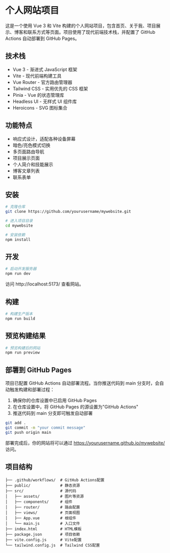 # 个人网站项目

这是一个使用 Vue 3 和 Vite 构建的个人网站项目，包含首页、关于我、项目展示、博客和联系方式等页面。项目使用了现代前端技术栈，并配置了 GitHub Actions 自动部署到 GitHub Pages。

## 技术栈

- Vue 3 - 渐进式 JavaScript 框架
- Vite - 现代前端构建工具
- Vue Router - 官方路由管理器
- Tailwind CSS - 实用优先的 CSS 框架
- Pinia - Vue 的状态管理库
- Headless UI - 无样式 UI 组件库
- Heroicons - SVG 图标集合

## 功能特点

- 响应式设计，适配各种设备屏幕
- 暗色/亮色模式切换
- 多页面路由导航
- 项目展示页面
- 个人简介和技能展示
- 博客文章列表
- 联系表单

## 安装

```bash
# 克隆仓库
git clone https://github.com/yourusername/mywebsite.git

# 进入项目目录
cd mywebsite

# 安装依赖
npm install
```

## 开发

```bash
# 启动开发服务器
npm run dev
```

访问 http://localhost:5173/ 查看网站。

## 构建

```bash
# 构建生产版本
npm run build
```

## 预览构建结果

```bash
# 预览构建后的网站
npm run preview
```

## 部署到 GitHub Pages

项目已配置 GitHub Actions 自动部署流程。当你推送代码到 main 分支时，会自动触发构建和部署过程：

1. 确保你的仓库设置中已启用 GitHub Pages
2. 在仓库设置中，将 GitHub Pages 的源设置为"GitHub Actions"
3. 推送代码到 main 分支即可触发自动部署

```bash
git add .
git commit -m "your commit message"
git push origin main
```

部署完成后，你的网站将可以通过 https://yourusername.github.io/mywebsite/ 访问。

## 项目结构

```
├── .github/workflows/  # GitHub Actions配置
├── public/             # 静态资源
├── src/                # 源代码
│   ├── assets/         # 图片等资源
│   ├── components/     # 组件
│   ├── router/         # 路由配置
│   ├── views/          # 页面视图
│   ├── App.vue         # 根组件
│   └── main.js         # 入口文件
├── index.html          # HTML模板
├── package.json        # 项目依赖
├── vite.config.js      # Vite配置
└── tailwind.config.js  # Tailwind CSS配置
```
